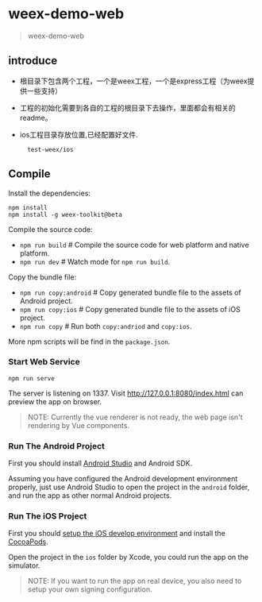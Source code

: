 # weex-demo-web

> weex-demo-web

## introduce

* 根目录下包含两个工程，一个是weex工程，一个是express工程（为weex提供一些支持）
* 工程的初始化需要到各自的工程的根目录下去操作，里面都会有相关的readme。
* ios工程目录存放位置,已经配置好文件.
	
		test-weex/ios
## Compile

Install the dependencies:

```
npm install
npm install -g weex-toolkit@beta
```

Compile the source code:

+ `npm run build` # Compile the source code for web platform and native platform.
+ `npm run dev` # Watch mode for `npm run build`.

Copy the bundle file:

+ `npm run copy:android` # Copy generated bundle file to the assets of Android project.
+ `npm run copy:ios` # Copy generated bundle file to the assets of iOS project.
+ `npm run copy` # Run both `copy:andriod` and `copy:ios`.

More npm scripts will be find in the `package.json`.

### Start Web Service

```
npm run serve
```

The server is listening on 1337. Visit http://127.0.0.1:8080/index.html can preview the app on browser.

 > NOTE: Currently the vue renderer is not ready, the web page isn't rendering by Vue components.

### Run The Android Project

First you should install [Android Studio](https://developer.android.com/studio/index.html) and Android SDK.

Assuming you have configured the Android development environment properly, just use Android Studio to open the project in the `android` folder, and run the app as other normal Android projects.

### Run The iOS Project

First you should [setup the iOS develop environment](https://developer.apple.com/library/content/documentation/IDEs/Conceptual/AppStoreDistributionTutorial/Setup/Setup.html) and install the [CocoaPods](https://guides.cocoapods.org/using/getting-started.html).


Open the project in the `ios` folder by Xcode, you could run the app on the simulator.

 > NOTE: If you want to run the app on real device, you also need to setup your own signing configuration.